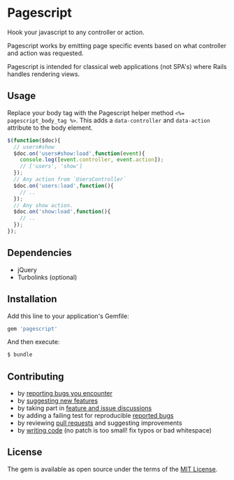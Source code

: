 # Pagescript
Hook your javascript to any controller or action.

Pagescript works by emitting page specific events based on what controller and
action was requested.

Pagescript is intended for classical web applications (not SPA's) where Rails handles
rendering views.

## Usage

Replace your body tag with the Pagescript helper method `<%= pagescript_body_tag %>`. This adds a `data-controller` and `data-action` attribute to the body element.

```javascript
$(function($doc){
  // users#show
  $doc.on('users#show:load',function(event){
    console.log([event.controller, event.action]);
    // ['users', 'show']
  });
  // Any action from `UsersController`
  $doc.on('users:load',function(){
    // ..
  });
  // Any show action.
  $doc.on('show:load',function(){
    // ..
  });
});
```

## Dependencies
- jQuery
- Turbolinks (optional)

## Installation
Add this line to your application's Gemfile:

```ruby
gem 'pagescript'
```

And then execute:
```bash
$ bundle
```

## Contributing
- by [reporting bugs you encounter](https://github.com/maxcal/pagescript/issues/new)
- by [suggesting new features](https://github.com/maxcal/pagescript/issues/new)
- by taking part in [feature and issue discussions](https://github.com/maxcal/pagescript/issues)
- by adding a failing test for reproducible [reported bugs](https://github.com/maxcal/pagescript/issues)
- by reviewing [pull requests](https://github.com/maxcal/pagescript/pulls) and suggesting improvements
- by [writing code](DEVELOPMENT.md) (no patch is too small! fix typos or bad whitespace)

## License
The gem is available as open source under the terms of the [MIT License](http://opensource.org/licenses/MIT).
